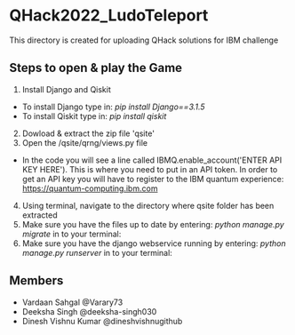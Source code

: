 # QHack2022_LudoTeleport
This directory is created for uploading QHack solutions for IBM challenge

## Steps to open & play the Game
1. Install Django and Qiskit
 - To install Django type in: _pip install Django==3.1.5_
 - To install Qiskit type in: _pip install qiskit_
2. Dowload & extract the zip file 'qsite'
3. Open the /qsite/qrng/views.py file
 - In the code you will see a line called IBMQ.enable_account('ENTER API KEY HERE'). This is where you need to put in an API token. In order to get an API key you will have to register to the IBM quantum experience: https://quantum-computing.ibm.com
4. Using terminal, navigate to the directory where qsite folder has been extracted
5. Make sure you have the files up to date by entering: _python manage.py migrate_ in to your terminal:
6. Make sure you have the django webservice running by entering: _python manage.py runserver_ in to your terminal:

## Members
 - Vardaan Sahgal @Varary73
 - Deeksha Singh @deeksha-singh030 
 - Dinesh Vishnu Kumar @dineshvishnugithub

